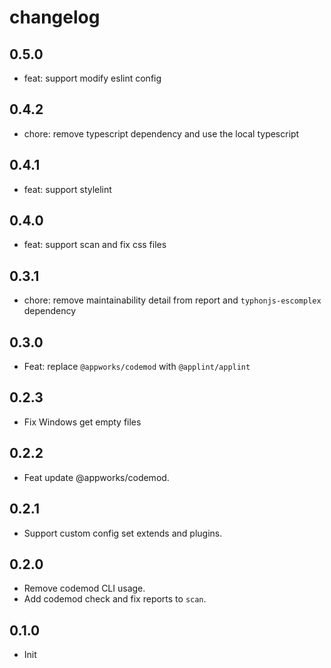 # changelog

## 0.5.0

- feat: support modify eslint config

## 0.4.2

- chore: remove typescript dependency and use the local typescript

## 0.4.1

- feat: support stylelint

## 0.4.0

- feat: support scan and fix css files

## 0.3.1

- chore: remove maintainability detail from report and `typhonjs-escomplex` dependency

## 0.3.0

- Feat: replace `@appworks/codemod` with `@applint/applint`

## 0.2.3

- Fix Windows get empty files

## 0.2.2

- Feat update @appworks/codemod.

## 0.2.1

- Support custom config set extends and plugins.

## 0.2.0

- Remove codemod CLI usage.
- Add codemod check and fix reports to `scan`.

## 0.1.0

- Init
